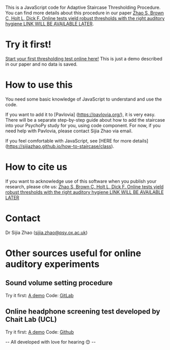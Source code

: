 This is a JavaScript code for Adaptive Staircase Thresholding Procedure. You can find more details about this procedure in our paper [Zhao S, Brown C, Holt L, Dick F. Online tests yield robust thresholds with the right auditory hygiene LINK WILL BE AVAILABLE LATER](https://sijiazhao.github.io/how-to-staircase/).

# Try it first!
[Start your first thresholding test online here!](https://run.pavlovia.org/sijiazhao/threshold_demo)
This is just a demo described in our paper and no data is saved.

# How to use this
You need some basic knowledge of JavaScript to understand and use the code. 

If you want to add it to [Pavlovia] (https://pavlovia.org/), it is very easy. There will be a separate step-by-step guide about how to add the staircase into your PsychoPy study for you, using code component. For now, if you need help with Pavlovia, please contact Sijia Zhao via email.

If you feel comfortable with JavaScript, see [HERE for more details] (https://sijiazhao.github.io/how-to-staircase/class).

# How to cite us
If you want to acknowledge use of this software when you publish your research, please cite us: [Zhao S, Brown C, Holt L, Dick F. Online tests yield robust thresholds with the right auditory hygiene LINK WILL BE AVAILABLE LATER](https://sijiazhao.github.io/how-to-staircase/)

# Contact
Dr Sijia Zhao (sijia.zhao@psy.ox.ac.uk)

# Other sources useful for online auditory experiments

## Sound volume setting procedure
Try it first: [A demo](https://run.pavlovia.org/sijiazhao/volumechecking_demo)
Code: [GitLab](https://gitlab.pavlovia.org/sijiazhao/volumechecking_demo)

## Online headphone screening test developed by Chait Lab (UCL)
Try it first: [A demo](https://chaitlabucl.github.io/HeadphoneCheck_Test/headphonesCheckHugginsPitch.html)
Code: [Github](https://chaitlabucl.github.io/HeadphoneCheck_Test/)

-- All developed with love for hearing 😊 --
